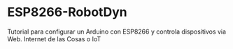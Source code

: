 # ESP8266-RobotDyn
Tutorial para configurar un Arduino con ESP8266 y controla dispositivos via Web. Internet de las Cosas o IoT
